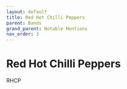 ```yaml
---
layout: default
title: Red Hot Chilli Peppers
parent: Bands
grand_parent: Notable Mentions
nav_order: 3
---
```


# Red Hot Chilli Peppers

RHCP
